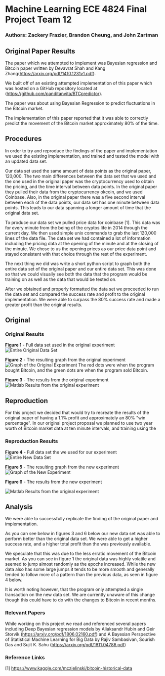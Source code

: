 # Machine Learning ECE 4824 Final Project Team 12
### Authors: Zackery Frazier, Brandon Cheung, and John Zartman

## Original Paper Results

The paper which we attempted to implement was Bayesian regression and Bitcoin paper
written by Devavrat Shah and Kang Zhang(https://arxiv.org/pdf/1410.1231v1.pdf). 

We built off of an existing attempted implementation of this paper which was hosted
on a GitHub repository located at (https://github.com/panditanvita/BTCpredictor).

The paper was about using Bayesian Regression to predict fluctuations in the Bitcoin market.

The implementation of this paper reported that it was able to correctly predict the movement
of the Bitcoin market approximately 80% of the time.



## Procedures

In order to try and reproduce the findings of the paper and implementation we used the existing 
implementation, and trained and tested the model with an updated data set.

Our data set used the same amount of data points as the original paper, 120,000. The two main differences between the data set that we used and the one used in the original paper was the cryptocurrency used to obtain the pricing, and the time interval between data points. In the original paper they pulled their data from the cryptocurrency okcoin, and we used Coinbase. Also, in the original paper there was a five second interval between each of the data points, our data set has one minute between data points. This leads to our data spanning a longer amount of time that the original data set.


To produce our data set we pulled price data for coinbase [1]. This data was for every minute from the being of the cryptos life in 2014 through the current day. We then used simple unix commands to grab the last 120,000 lines of the data file. The data set we had contained a lot of information including the pricing data at the opening of the minute and at the closing of the minute. We chose to us the opening prices as our price data point and stayed consistent with that choice through the rest of the experiment.

The next thing we did was write a short python script to graph both the entire data set of the original paper and our entire data set. This was done so that we could visually see both the data that the program would be training on as well as the data that would be tested on.    


After we obtained and properly formatted the data set we proceeded to run the data set and compared the success rate and profit to the
original implementation. We were able to surpass the 80% success rate and made a greater profit than the original results.

## Original

### Original Results

**Figure 1** - Full data set used in the original experiment
![Entire Original Data Set](original_data_full_graph.png)

**Figure 2** - The resulting graph from the original experiment
![Graph of the Original Experiment](original_data_graph.jpg)
The red dots were when the program bought Bitcoin, and the green dots are when the program sold Bitcoin.

**Figure 3** - The results from the original experiment
![Matlab Results from the original experiment](original_data_results.PNG)



## Reproduction

For this project we decided that would try to recreate the results of the original paper of having a 1.1% profit and approximately an 80% "win percentage". In our original project proposal we planned to use two year worth of Bitcoin market data at ten minute intervals, and training using the  

### Reproduction Results

**Figure 4** - Full data set the we used for our experiment
![Entire New Data Set](new_data_full_graph.png)

**Figure 5** - The resulting graph from the new experiment
![Graph of the New Experiment](our_data_graph.jpg)

**Figure 6** - The results from the new experiment

![Matlab Results from the original experiment](our_data_results.PNG)

## Analysis

We were able to successfully replicate the finding of the original paper and implementation.

As you can see below in figures 3 and 6 below our new data set was able to perform better
than the original data set. We were able to get a higher success rate, and a higher total
profit than the was previously available.

We speculate that this was due to the less erratic movement of the Bitcoin market. As you
can see in figure 1 the original data was highly volatile and seemed to jump almost 
randomly as the epochs increased. While the new data also has some large jumps it tends to
be more smooth and generally tended to follow more of a pattern than the previous data, 
as seen in figure 4 below.

It is worth noting however, that the program only attempted a single transaction on the
new data set. We are currently unaware of this change though this could have to do with
the changes to Bitcoin in recent months.




### Relevant Papers

While working on this project we read and referenced several papers including Deep Bayesian 
regression models by Aliaksandr Hubin and Geir Storvik (https://arxiv.org/pdf/1806.02160.pdf) 
and A Bayesian Perspective of Statistical Machine Learning for Big Data by Rajiv Sambasivan, 
Sourish Das and Sujit K. Sahu (https://arxiv.org/pdf/1811.04788.pdf)

### Reference Links
[1] https://www.kaggle.com/mczielinski/bitcoin-historical-data

